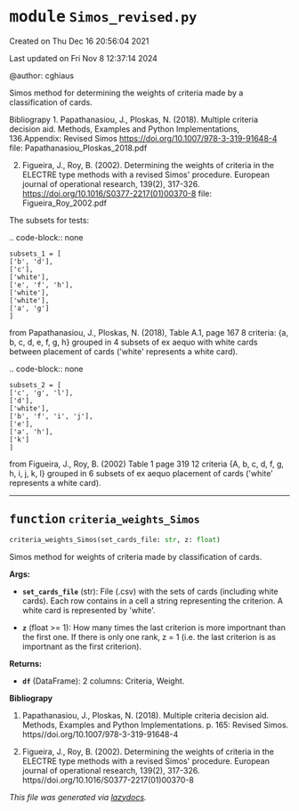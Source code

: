 <!-- markdownlint-disable -->

# <kbd>module</kbd> `Simos_revised.py`
Created on Thu Dec 16 20:56:04 2021 

Last updated on Fri Nov  8 12:37:14 2024

@author: cghiaus 

Simos method for determining the weights of criteria made by a classification of cards. 

Bibliograpy 1. Papathanasiou, J., Ploskas, N. (2018). Multiple criteria decision aid.  Methods, Examples and Python Implementations, 136.Appendix: Revised Simos  https://doi.org/10.1007/978-3-319-91648-4  file: Papathanasiou_Ploskas_2018.pdf 



2. Figueira, J., Roy, B. (2002). Determining the weights of criteria in the  ELECTRE type methods with a revised Simos' procedure. European journal of  operational research, 139(2), 317-326.  https://doi.org/10.1016/S0377-2217(01)00370-8  file: Figueira_Roy_2002.pdf 

The subsets for tests: 

.. code-block:: none

    subsets_1 = [
    ['b', 'd'],  
    ['c'],  
    ['white'],  
    ['e', 'f', 'h'],  
    ['white'],  
    ['white'],  
    ['a', 'g']
    ] 


from Papathanasiou, J., Ploskas, N. (2018), Table A.1, page 167 8 criteria: {a, b, c, d, e, f, g, h} grouped in 4 subsets of ex aequo with white cards between placement of cards ('white' represents a white card). 

.. code-block:: none

    subsets_2 = [
    ['c', 'g', 'l'],  
    ['d'],  
    ['white'],  
    ['b', 'f', 'i', 'j'],  
    ['e'],  
    ['a', 'h'],  
    ['k']
    ] 
    
from Figueira, J., Roy, B. (2002) Table 1 page 319 12 criteria {A, b, c, d, f, g, h, i, j, k, l} grouped in 6 subsets of ex aequo placement of cards ('white' represents a white card).


---

## <kbd>function</kbd> `criteria_weights_Simos`

```python
criteria_weights_Simos(set_cards_file: str, z: float)
```

Simos method for weights of criteria made by classification of cards. 



**Args:**
 
 - <b>`set_cards_file`</b> (str):  File (.csv) with the sets of cards (including white cards). Each row contains in a cell a string representing the criterion. A white card is represented by 'white'. 


 - <b>`z`</b> (float >= 1):  How many times the last criterion is more importnant than the first one. If there is only one rank, z = 1 (i.e. the last criterion is as importnant as the first criterion). 



**Returns:**
 
 - <b>`df`</b> (DataFrame):  2 columns: Criteria, Weight. 

**Bibliograpy** 

1. Papathanasiou, J., Ploskas, N. (2018). Multiple criteria decision aid. Methods, Examples and Python Implementations. p. 165:  Revised Simos. https//doi.org/10.1007/978-3-319-91648-4 

2. Figueira, J., Roy, B. (2002). Determining the weights of criteria in the ELECTRE type methods with a revised Simos' procedure. European journal of operational research, 139(2), 317-326. https//doi.org/10.1016/S0377-2217(01)00370-8 

_This file was generated via [lazydocs](https://github.com/ml-tooling/lazydocs)._
